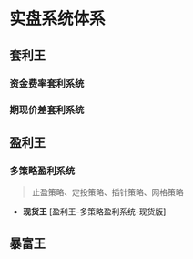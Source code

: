 # 实盘系统体系

## 套利王
### 资金费率套利系统  

### 期现价差套利系统



## 盈利王
### 多策略盈利系统
> 止盈策略、定投策略、插针策略、网格策略

- **现货王** [盈利王-多策略盈利系统-现货版]




## 暴富王

